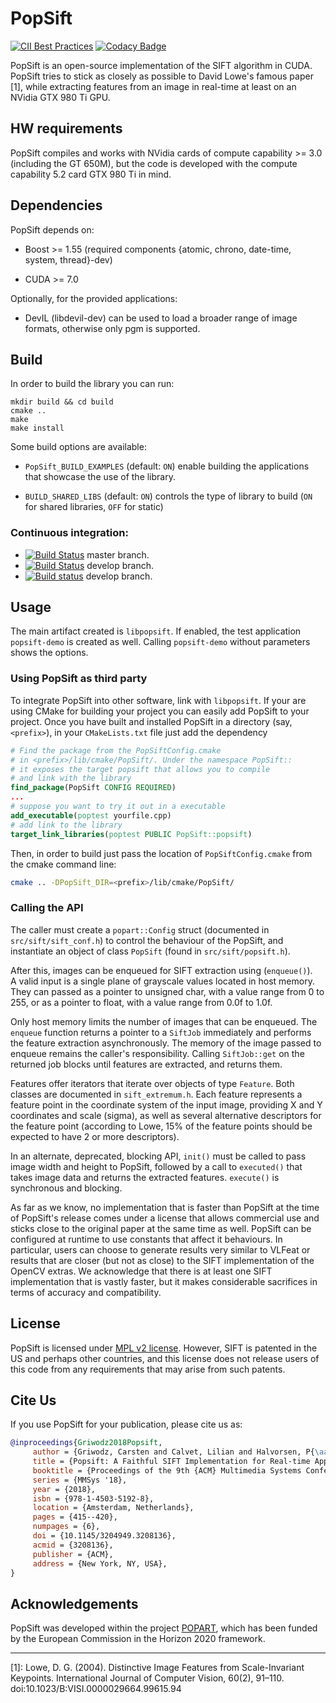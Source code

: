 
# PopSift  

[![CII Best Practices](https://bestpractices.coreinfrastructure.org/projects/3728/badge)](https://bestpractices.coreinfrastructure.org/projects/3728)  [![Codacy Badge](https://api.codacy.com/project/badge/Grade/8b0f7a68bc0d4df2ac89c6e732917caa)](https://app.codacy.com/manual/alicevision/popsift?utm_source=github.com&utm_medium=referral&utm_content=alicevision/popsift&utm_campaign=Badge_Grade_Settings)

PopSift is an open-source implementation of the SIFT algorithm in CUDA.
PopSift tries to stick as closely as possible to David Lowe's famous paper [1], while extracting features from an image in real-time at least on an NVidia GTX 980 Ti GPU.

## HW requirements


PopSift compiles and works with NVidia cards of compute capability >= 3.0 (including the GT 650M), but the code is developed with the compute capability 5.2 card GTX 980 Ti in mind.

## Dependencies

PopSift depends on:

* Boost >= 1.55 (required components {atomic, chrono, date-time, system, thread}-dev)

* CUDA >= 7.0

Optionally, for the provided applications:

* DevIL (libdevil-dev) can be used to load a broader range of image formats, otherwise only pgm is supported.

## Build

In order to build the library you can run:

```
mkdir build && cd build
cmake ..
make
make install
```

Some build options are available:

* `PopSift_BUILD_EXAMPLES` (default: `ON`) enable building the applications that showcase the use of the library.

* `BUILD_SHARED_LIBS` (default: `ON`) controls the type of library to build (`ON` for shared libraries, `OFF` for static)


### Continuous integration: 
- [![Build Status](https://travis-ci.org/alicevision/popsift.svg?branch=master)](https://travis-ci.org/alicevision/popsift) master branch.
- [![Build Status](https://travis-ci.org/alicevision/popsift.svg?branch=develop)](https://travis-ci.org/alicevision/popsift) develop branch.
- [![Build status](https://ci.appveyor.com/api/projects/status/rsm5269hs288c2ji/branch/develop?svg=true)](https://ci.appveyor.com/project/AliceVision/popsift/branch/develop)
 develop branch.



## Usage

The main artifact created is `libpopsift`.
If enabled, the test application `popsift-demo` is created as well.
Calling `popsift-demo` without parameters shows the options.

### Using PopSift as third party

To integrate PopSift into other software, link with `libpopsift`. 
If your are using CMake for building your project you can easily add PopSift to your project. 
Once you have built and installed PopSift in a directory (say, `<prefix>`), in your `CMakeLists.txt` file just add the dependency

```cmake
# Find the package from the PopSiftConfig.cmake 
# in <prefix>/lib/cmake/PopSift/. Under the namespace PopSift::
# it exposes the target popsift that allows you to compile
# and link with the library
find_package(PopSift CONFIG REQUIRED)
...
# suppose you want to try it out in a executable
add_executable(poptest yourfile.cpp)
# add link to the library
target_link_libraries(poptest PUBLIC PopSift::popsift)
```

Then, in order to build just pass the location of `PopSiftConfig.cmake` from the cmake command line:

```bash
cmake .. -DPopSift_DIR=<prefix>/lib/cmake/PopSift/
```



### Calling the API

The caller must create a `popart::Config` struct (documented in `src/sift/sift_conf.h`) to control the behaviour of the PopSift, and instantiate an object of class `PopSift` (found in `src/sift/popsift.h`).

After this, images can be enqueued for SIFT extraction using (`enqueue()`).  
A valid input is a single plane of grayscale values located in host memory.
They can passed as a pointer to unsigned char, with a value range from 0 to 255, or as a pointer to float, with a value range from 0.0f to 1.0f.

Only host memory limits the number of images that can be enqueued. 
The `enqueue` function returns a pointer to a `SiftJob` immediately and performs the feature extraction asynchronously.
The memory of the image passed to enqueue remains the caller's responsibility. Calling `SiftJob::get` on the returned job blocks until features are extracted, and returns them.

Features offer iterators that iterate over objects of type `Feature`. 
Both classes are documented in `sift_extremum.h`. 
Each feature represents a feature point in the coordinate system of the input image, providing X and Y coordinates and scale (sigma), as well as several alternative descriptors for the feature point (according to Lowe, 15% of the feature points should be expected to have 2 or more descriptors).

In an alternate, deprecated, blocking API, `init()` must be called to pass image width and height to PopSift, followed by a call to `executed()` that takes image data and returns the extracted features. `execute()` is synchronous and blocking.

As far as we know, no implementation that is faster than PopSift at the time of PopSift's release comes under a license that allows commercial use and sticks close to the original paper at the same time as well. 
PopSift can be configured at runtime to use constants that affect it behaviours. 
In particular, users can choose to generate results very similar to VLFeat or results that are closer (but not as close) to the SIFT implementation of the OpenCV extras. 
We acknowledge that there is at least one SIFT implementation that is vastly faster, but it makes considerable sacrifices in terms of accuracy and compatibility.


## License

PopSift is licensed under [MPL v2 license](COPYING.md).
However, SIFT is patented in the US and perhaps other countries, and this license does not release users of this code from any requirements that may arise from such patents.

## Cite Us

If you use PopSift for your publication, please cite us as:
```bibtex
@inproceedings{Griwodz2018Popsift,
	 author = {Griwodz, Carsten and Calvet, Lilian and Halvorsen, P{\aa}l},
	 title = {Popsift: A Faithful SIFT Implementation for Real-time Applications},
	 booktitle = {Proceedings of the 9th {ACM} Multimedia Systems Conference},
	 series = {MMSys '18},
	 year = {2018},
	 isbn = {978-1-4503-5192-8},
	 location = {Amsterdam, Netherlands},
	 pages = {415--420},
	 numpages = {6},
	 doi = {10.1145/3204949.3208136},
	 acmid = {3208136},
	 publisher = {ACM},
	 address = {New York, NY, USA},
} 
```


## Acknowledgements

PopSift was developed within the project [POPART](https://cordis.europa.eu/project/id/644874), which has been funded by the European Commission in the Horizon 2020 framework.

___

[1]: Lowe, D. G. (2004). Distinctive Image Features from Scale-Invariant Keypoints. International Journal of Computer Vision, 60(2), 91–110. doi:10.1023/B:VISI.0000029664.99615.94
